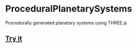 # ProceduralPlanetarySystems
Procedurally generated planetary systems using THREE.js

## [Try it](https://everkalle.github.io/ProceduralPlanetarySystems/)
